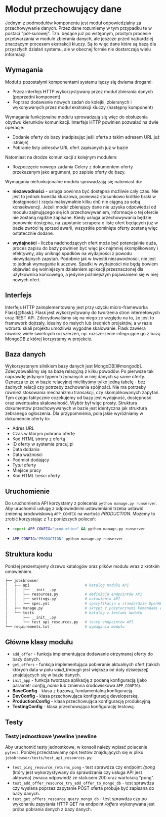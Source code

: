 # Moduł przechowujący dane

Jednym z podmodułów komponentu jest moduł odpowiedzialny za przechowywanie
danych. Przez dane rozumiemy w tym przypadku te w postaci "pół-surowej". Tzn.
będące już po wstępnym, prostym procesie przetwarzania w module zbierania danych,
ale jeszcze przed najbardziej znaczącym procesem ekstrakcji kluczy. Są to więc
dane które są bazą dla przyszłych działań systemu, ale w obecnej formie nie
dostarczają wielu informacji.


## Wymagania

Moduł z pozostałymi komponentami systemu łączy się dwiema drogami:

+ Przez interfejs HTTP wykorzystywany przez moduł zbierania danych (poprzedni
  komponent)
+ Poprzez dodawanie nowych zadań do kolejki, zbieranych i wykonywanych
  przez moduł ekstrakcji kluczy (następny komponent)
  
Wymagania funkcjonalne modułu sprowadzają się więc do obsłużenia
obydwu kierunków komunikacji. Interfejs HTTP powinien pozwalać na dwie operacje:

+ Dodanie oferty do bazy (nadpisując jeśli oferta z takim adresem URL już istnieje)
+ Pobranie listy adresów URL ofert zapisanych już w bazie

Natomiast na drodze komunikacji z kolejnym modułem:

+ Rozpoczęcie nowego zadania Celery z dokumentem oferty przekazanym jako
  argument, po zapisie oferty do bazy.
  
  
Wymagania niefunkcjonalne modułu sprowadzają się natomiast do:

+ **niezawodności** - usługa powinna być dostępna możliwie cały czas. Nie jest to
  jednak kwestia kluczowa, ponieważ stosunkowo krótkie braki w dostępności (
  rzędu maksymalnie kilku dni) nie ciągną za sobą konsekwencji.
  Jeżeli moduł zbierający dane nie uzyska odpowiedzi od modułu zajmującego się
  ich przechowywaniem, informacje o tej ofercie nie zostaną nigdzie zapisane.
  Kiedy usługa przechowywania będzie ponownie dostępna, na zapytanie scrapera
  o listę ofert będących już w bazie zwróci tę sprzed awarii, wszystkie pominięte
  oferty zostaną więc ostatecznie dodane.

+ **wydajności** - liczba nadchodzących ofert może być potencjalnie duża, proces
  zapisu do bazy powinien być więc jak najmniej skomplikowany i efektywny, aby
  uniknąć spadków na wydajności z powodu niewydajnych zapytań. Podobnie jak
  w kwestii niezawodności, nie jest to jednak wymaganie kluczowe. Spadki
  w wydajności nie będą bowiem objawiać się wolniejszym działaniem aplikacji
  przeznaczonej dla użytkownika końcowego, a jedynie późniejszym pojawianiem
  się w niej nowych ofert.
  


##  Interfejs

Interfejs HTTP zaimplementowany jest przy użyciu micro-frameworka Flask[@flask].
Flask jest wykorzystywany do tworzenia stron internetowych oraz REST API.
Zdecydowaliśmy się na niego ze względu na to, że jest to framework dojrzały,
idealny do małych lub średnich projektów, a w razie wzrostu skali projektu
umożliwia wygodne skalowanie. Flask zawiera również wiele świetnych rozszerzeń,
np. rozszerzenie integrujące go z bazą MongoDB z której korzystamy w projekcie.


## Baza danych

Wykorzystanym silnikiem bazy danych jest MongoDB[@mongodb]. Zdecydowaliśmy się na bazę
relacyjną z kilku powodów. Po pierwsze tak naprawdę jedynym typem trzymanych
w niej danych są same oferty. Oznacza to że w bazie relacyjnej mielibyśmy
tylko jedną tabelę - bez żadnych relacji czy potrzeby zachowania spójności.
Nie ma potrzeby również stosowania mechanizmu transakcji, czy skomplikowanych
zapytań. Tym czego faktycznie oczekujemy od bazy jest wydajność, dostępność
oraz ewentualna skalowalność. Wybór był więc prosty.
Struktura dokumentów przechowywanych w bazie jest identyczna jak struktura
zebranego ogłoszenia. Dla przypomnienia, pola jakie wyróżniamy w dokumencie
oferty to:

+ Adres URL
+ Czas w którym pobrano ofertę
+ Kod HTML strony z ofertą
+ ID oferty w systemie pracuj.pl
+ Data dodania
+ Data ważności
+ Podmiot dodający
+ Tytuł oferty
+ Miejsce pracy
+ Kod HTML treści oferty


## Uruchomienie

Do uruchomienia API korzystamy z polecenia `python manage.py runserver`.
Aby uruchomić usługę z odpowiednimi ustawieniami trzeba ustawić zmienną
środowiskową `APP_CONFIG` na wartość *PRODUCTION*. Możemy to zrobić korzystając
z 1 z poniższych poleceń:

-   ```bash
    export APP_CONFIG="production" && python manage.py runserver
    ```
-   ```bash
    APP_CONFIG="PRODUCTION" python manage.py runserver
    ```


## Struktura kodu

Poniżej prezentujemy drzewo katalogów oraz plików modułu wraz z krótkim
omówieniem.

```bash
├── jobsbrowser
│   ├── api                         # katalog modułu API
│   │   ├── __init__.py
│   │   ├── resources.py            # definicja endpointów API
│   │   ├── settings.py             # ustawienia API
│   │   └── spec.yml                # specyfikacja w standardzie OpenAPI(swagger)
│   ├── manage.py                   # skrypt z pożytecznymi komendami dotyczącymi API
│   └── tests                       # katalog z testami modułu
│       ├── __init__.py
│       └── test_api_resources.py   # testy endpointów API
└── requirements.txt                # wymagania modułu
```


## Główne klasy modułu

-   `add_offer` - funkcja implementująca dodawanie otrzymanej oferty do bazy
    danych.
-   `get_offers` - funkcja implementująca pobieranie aktualnych ofert (takich
    których data w polu *valid_through* jest większa od daty dzisiejszej)
    znajdujących się w bazie danych.
-   `init_app` - funkcja tworząca aplikację z podaną konfiguracją (jako
    parametr *config_name* lub zmienna środowiskowa `APP_CONFIG`).
-   **BaseConfig** - klasa z bazową, fundamentalną konfiguracją.
-   **DevConfig** - klasa przechowująca konfigurację developerską.
-   **ProductionConfig** - klasa przechowująca konfigurację produkcyjną.
-   **TestingConfig** - klasa przechowująca konfigurację testową.


## Testy

### Testy jednostkowe \newline \newline

Aby uruchomić testy jednostkowe, w konsoli należy wpisać polecenie `pytest`.
Poniżej przedstawiamy opis testów znajdujących się w pliku
`jobsbrowser/tests/test_api_resources.py`:

-   `test_ping_resource_returns_pong` - test sprawdza czy endpoint */pong*
    (który jest wykorzystywany do sprawdzania czy usługa API jest aktywna)
    zwraca odpowiedź ze statusem 200 oraz wartością "pong".
-   `test_add_offer_resource_try_add_offer_to_mongo_db` - test sprawdza czy
    wysłana poprzez zapytanie POST oferta próbuje być zapisana do bazy danych.
-   `test_get_offers_resource_query_mongo_db` - test sprawdza czy
    po wykonaniu zapytania HTTP GET na endpoint */offers* wykonywana jest próba
    pobrania danych z bazy danych.
